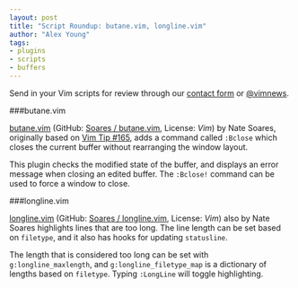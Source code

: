 ```yaml
---
layout: post
title: "Script Roundup: butane.vim, longline.vim"
author: "Alex Young"
tags: 
- plugins
- scripts
- buffers
---
```


<div class="intro">
Send in your Vim scripts for review through our <a href="/contact.html">contact form</a> or <a href="http://twitter.com/vimnews">@vimnews</a>.
</div>

###butane.vim

[butane.vim](http://www.vim.org/scripts/script.php?script_id=4245) (GitHub: [Soares / butane.vim](https://github.com/Soares/butane.vim), License: _Vim_) by Nate Soares, originally based on [Vim Tip #165](http://vim.wikia.com/wiki/VimTip165), adds a command called `:Bclose` which closes the current buffer without rearranging the window layout.

This plugin checks the modified state of the buffer, and displays an error message when closing an edited buffer.  The `:Bclose!` command can be used to force a window to close.

###longline.vim

[longline.vim](http://www.vim.org/scripts/script.php?script_id=4246) (GitHub: [Soares / longline.vim](https://github.com/Soares/longline.vim), License: _Vim_) also by Nate Soares highlights lines that are too long.  The line length can be set based on `filetype`, and it also has hooks for updating `statusline`.

The length that is considered too long can be set with `g:longline_maxlength`, and `g:longline_filetype_map` is a dictionary of lengths based on `filetype`.  Typing `:LongLine` will toggle highlighting.
